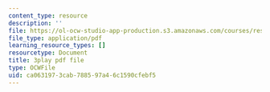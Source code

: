 ```yaml
---
content_type: resource
description: ''
file: https://ol-ocw-studio-app-production.s3.amazonaws.com/courses/res-9-003-brains-minds-and-machines-summer-course-summer-2015/ca0631973cab788597a46c1590cfebf5_2304740.pdf
file_type: application/pdf
learning_resource_types: []
resourcetype: Document
title: 3play pdf file
type: OCWFile
uid: ca063197-3cab-7885-97a4-6c1590cfebf5
---
```

